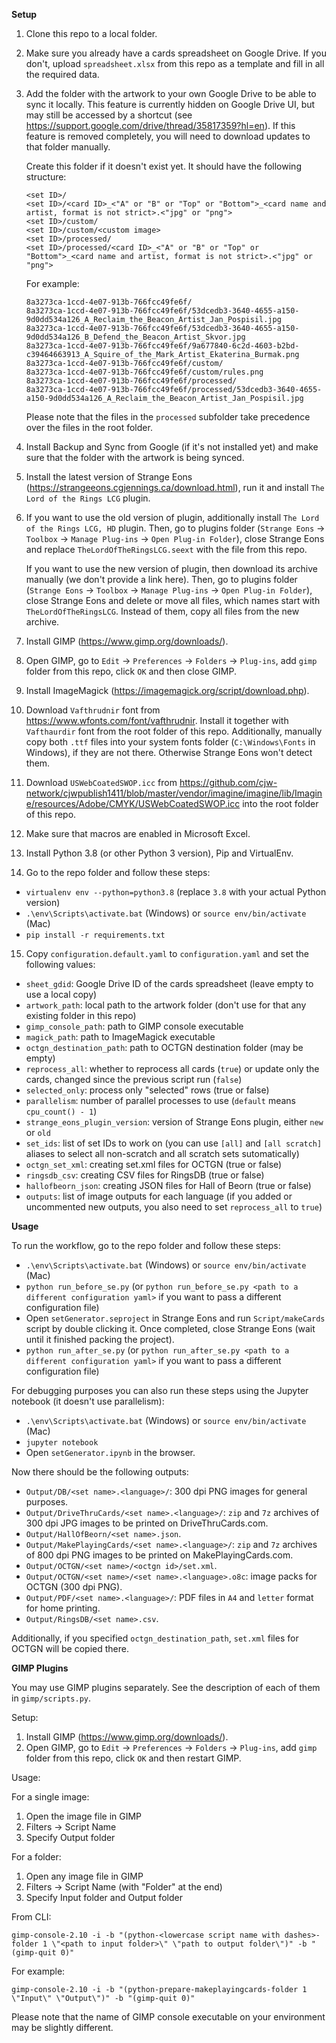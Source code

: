 **Setup**

1. Clone this repo to a local folder.

2. Make sure you already have a cards spreadsheet on Google Drive.  If you don't, upload
`spreadsheet.xlsx` from this repo as a template and fill in all the required data.

3. Add the folder with the artwork to your own Google Drive to be able to sync it locally.
This feature is currently hidden on Google Drive UI, but may still be accessed by a shortcut
(see https://support.google.com/drive/thread/35817359?hl=en).  If this feature is removed
completely, you will need to download updates to that folder manually.

    Create this folder if it doesn't exist yet.  It should have the following structure:

    ```
    <set ID>/
    <set ID>/<card ID>_<"A" or "B" or "Top" or "Bottom">_<card name and artist, format is not strict>.<"jpg" or "png">
    <set ID>/custom/
    <set ID>/custom/<custom image>
    <set ID>/processed/
    <set ID>/processed/<card ID>_<"A" or "B" or "Top" or "Bottom">_<card name and artist, format is not strict>.<"jpg" or "png">
    ```

    For example:

    ```
    8a3273ca-1ccd-4e07-913b-766fcc49fe6f/
    8a3273ca-1ccd-4e07-913b-766fcc49fe6f/53dcedb3-3640-4655-a150-9d0dd534a126_A_Reclaim_the_Beacon_Artist_Jan_Pospisil.jpg
    8a3273ca-1ccd-4e07-913b-766fcc49fe6f/53dcedb3-3640-4655-a150-9d0dd534a126_B_Defend_the_Beacon_Artist_Skvor.jpg
    8a3273ca-1ccd-4e07-913b-766fcc49fe6f/9a677840-6c2d-4603-b2bd-c39464663913_A_Squire_of_the_Mark_Artist_Ekaterina_Burmak.png
    8a3273ca-1ccd-4e07-913b-766fcc49fe6f/custom/
    8a3273ca-1ccd-4e07-913b-766fcc49fe6f/custom/rules.png
    8a3273ca-1ccd-4e07-913b-766fcc49fe6f/processed/
    8a3273ca-1ccd-4e07-913b-766fcc49fe6f/processed/53dcedb3-3640-4655-a150-9d0dd534a126_A_Reclaim_the_Beacon_Artist_Jan_Pospisil.jpg
    ```

    Please note that the files in the `processed` subfolder take precedence over the files in the root folder.

4. Install Backup and Sync from Google (if it's not installed yet) and make sure that the folder
with the artwork is being synced.

5. Install the latest version of Strange Eons (https://strangeeons.cgjennings.ca/download.html),
run it and install `The Lord of the Rings LCG` plugin.

6. If you want to use the old version of plugin, additionally install `The Lord of the Rings LCG, HD`
plugin.  Then, go to plugins folder (`Strange Eons` -> `Toolbox` -> `Manage Plug-ins` -> `Open Plug-in Folder`),
close Strange Eons and replace `TheLordOfTheRingsLCG.seext` with the file from this repo.

   If you want to use the new version of plugin, then download its archive manually (we don't provide a link here).
   Then, go to plugins folder (`Strange Eons` -> `Toolbox` -> `Manage Plug-ins` -> `Open Plug-in Folder`),
   close Strange Eons and delete or move all files, which names start with `TheLordOfTheRingsLCG`.  Instead of them,
   copy all files from the new archive.

7. Install GIMP (https://www.gimp.org/downloads/).

8. Open GIMP, go to `Edit` -> `Preferences` -> `Folders` -> `Plug-ins`, add `gimp` folder
from this repo, click `OK` and then close GIMP.

9. Install ImageMagick (https://imagemagick.org/script/download.php).

10. Download `Vafthrudnir` font from https://www.wfonts.com/font/vafthrudnir.  Install it together with `Vafthaurdir`
font from the root folder of this repo.  Additionally, manually copy both `.ttf` files into your system fonts folder
(`C:\Windows\Fonts` in Windows), if they are not there.  Otherwise Strange Eons won't detect them.

11. Download `USWebCoatedSWOP.icc` from
https://github.com/cjw-network/cjwpublish1411/blob/master/vendor/imagine/imagine/lib/Imagine/resources/Adobe/CMYK/USWebCoatedSWOP.icc
into the root folder of this repo.

12. Make sure that macros are enabled in Microsoft Excel.

13. Install Python 3.8 (or other Python 3 version), Pip and VirtualEnv.

14. Go to the repo folder and follow these steps:

  - `virtualenv env --python=python3.8` (replace `3.8` with your actual Python version)
  - `.\env\Scripts\activate.bat` (Windows) or `source env/bin/activate` (Mac)
  - `pip install -r requirements.txt`

15. Copy `configuration.default.yaml` to `configuration.yaml` and set the following values:

  - `sheet_gdid`: Google Drive ID of the cards spreadsheet (leave empty to use a local copy)
  - `artwork_path`: local path to the artwork folder (don't use for that any existing folder in this repo)
  - `gimp_console_path`: path to GIMP console executable
  - `magick_path`: path to ImageMagick executable
  - `octgn_destination_path`: path to OCTGN destination folder (may be empty)
  - `reprocess_all`: whether to reprocess all cards (`true`) or update only the cards, changed since the previous script run (`false`)
  - `selected_only`: process only "selected" rows (true or false)
  - `parallelism`: number of parallel processes to use (`default` means `cpu_count() - 1`)
  - `strange_eons_plugin_version`: version of Strange Eons plugin, either `new` or `old`
  - `set_ids`: list of set IDs to work on (you can use `[all]` and `[all scratch]` aliases to select all non-scratch and all scratch sets sutomatically)
  - `octgn_set_xml`: creating set.xml files for OCTGN (true or false)
  - `ringsdb_csv`: creating CSV files for RingsDB (true or false)
  - `hallofbeorn_json`: creating JSON files for Hall of Beorn (true or false)
  - `outputs`: list of image outputs for each language (if you added or uncommented new outputs, you also need to set `reprocess_all` to `true`)

**Usage**

To run the workflow, go to the repo folder and follow these steps:

- `.\env\Scripts\activate.bat` (Windows) or `source env/bin/activate` (Mac)
- `python run_before_se.py` (or `python run_before_se.py <path to a different configuration yaml>` if you want to pass a different configuration file)
- Open `setGenerator.seproject` in Strange Eons and run `Script/makeCards` script by double clicking it.
  Once completed, close Strange Eons (wait until it finished packing the project).
- `python run_after_se.py` (or `python run_after_se.py <path to a different configuration yaml>` if you want to pass a different configuration file)

For debugging purposes you can also run these steps using the Jupyter notebook (it doesn't use parallelism):

- `.\env\Scripts\activate.bat` (Windows) or `source env/bin/activate` (Mac)
- `jupyter notebook`
- Open `setGenerator.ipynb` in the browser.

Now there should be the following outputs:

- `Output/DB/<set name>.<language>/`: 300 dpi PNG images for general purposes.
- `Output/DriveThruCards/<set name>.<language>/`: `zip` and `7z` archives of 300 dpi JPG images to be printed on DriveThruCards.com.
- `Output/HallOfBeorn/<set name>.json`.
- `Output/MakePlayingCards/<set name>.<language>/`: `zip` and `7z` archives of 800 dpi PNG images to be printed on MakePlayingCards.com.
- `Output/OCTGN/<set name>/<octgn id>/set.xml`.
- `Output/OCTGN/<set name>/<set name>.<language>.o8c`: image packs for OCTGN (300 dpi PNG).
- `Output/PDF/<set name>.<language>/`: PDF files in `A4` and `letter` format for home printing.
- `Output/RingsDB/<set name>.csv`.

Additionally, if you specified `octgn_destination_path`, `set.xml` files for OCTGN will be copied there.

**GIMP Plugins**

You may use GIMP plugins separately.  See the description of each of them in `gimp/scripts.py`.

Setup:

1. Install GIMP (https://www.gimp.org/downloads/).
2. Open GIMP, go to `Edit` -> `Preferences` -> `Folders` -> `Plug-ins`, add `gimp` folder
from this repo, click `OK` and then restart GIMP.

Usage:

For a single image:

1. Open the image file in GIMP
2. Filters -> Script Name
3. Specify Output folder

For a folder:

1. Open any image file in GIMP
2. Filters -> Script Name (with "Folder" at the end)
3. Specify Input folder and Output folder

From CLI:

`gimp-console-2.10 -i -b "(python-<lowercase script name with dashes>-folder 1 \"<path to input folder>\" \"path to output folder\")" -b "(gimp-quit 0)"`

For example:

`gimp-console-2.10 -i -b "(python-prepare-makeplayingcards-folder 1 \"Input\" \"Output\")" -b "(gimp-quit 0)"`

Please note that the name of GIMP console executable on your environment may be slightly different.